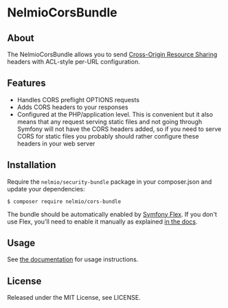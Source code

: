 # NelmioCorsBundle

## About

The NelmioCorsBundle allows you to send [Cross-Origin Resource Sharing](http://enable-cors.org/)
headers with ACL-style per-URL configuration.

## Features

* Handles CORS preflight OPTIONS requests
* Adds CORS headers to your responses
* Configured at the PHP/application level. This is convenient but it also means
  that any request serving static files and not going through Symfony will not
  have the CORS headers added, so if you need to serve CORS for static files you
  probably should rather configure these headers in your web server

## Installation

Require the `nelmio/security-bundle` package in your composer.json and update your dependencies:

    $ composer require nelmio/cors-bundle

The bundle should be automatically enabled by [Symfony Flex][1]. If you don't use
Flex, you'll need to enable it manually as explained [in the docs][2].

## Usage

See [the documentation][2] for usage instructions.

## License

Released under the MIT License, see LICENSE.

[1]: https://symfony.com/doc/current/setup/flex.html
[2]: https://symfony.com/bundles/NelmioCorsBundle/current/index.html

